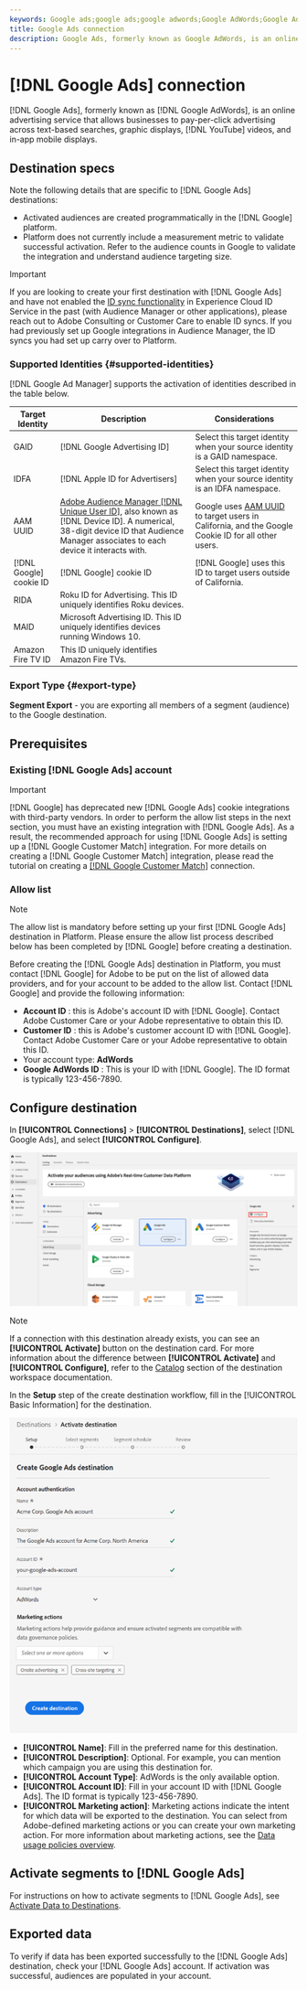 ```yaml
---
keywords: Google ads;google ads;google adwords;Google AdWords;Google Adwords
title: Google Ads connection
description: Google Ads, formerly known as Google AdWords, is an online advertising service that allows businesses to pay-per-click advertising across text-based searches, graphic displays, YouTube videos, and in-app mobile displays.
---
```


# [!DNL Google Ads] connection

[!DNL Google Ads], formerly known as [!DNL Google AdWords], is an online advertising service that allows businesses to pay-per-click advertising across text-based searches, graphic displays, [!DNL YouTube] videos, and in-app mobile displays.

## Destination specs

Note the following details that are specific to [!DNL Google Ads] destinations:

* Activated audiences are created programmatically in the [!DNL Google] platform.
* Platform does not currently include a measurement metric to validate successful activation. Refer to the audience counts in Google to validate the integration and understand audience targeting size.

>[!IMPORTANT]
>
>If you are looking to create your first destination with [!DNL Google Ads] and have not enabled the [ID sync functionality](https://experienceleague.adobe.com/docs/id-service/using/id-service-api/methods/idsync.html) in Experience Cloud ID Service in the past (with Audience Manager or other applications), please reach out to Adobe Consulting or Customer Care to enable ID syncs. If you had previously set up Google integrations in Audience Manager, the ID syncs you had set up carry over to Platform.

### Supported Identities {#supported-identities}

[!DNL Google Ad Manager] supports the activation of identities described in the table below.

|Target Identity|Description|Considerations|
|---|---|---|
|GAID|[!DNL Google Advertising ID]|Select this target identity when your source identity is a GAID namespace.|
|IDFA|[!DNL Apple ID for Advertisers]|Select this target identity when your source identity is an IDFA namespace.|
|AAM UUID|[Adobe Audience Manager [!DNL Unique User ID]](https://experienceleague.adobe.com/docs/audience-manager/user-guide/reference/ids-in-aam.html), also known as [!DNL Device ID]. A numerical, 38-digit device ID that Audience Manager associates to each device it interacts with.|Google uses [AAM UUID](https://experienceleague.adobe.com/docs/audience-manager/user-guide/reference/ids-in-aam.html?lang=en) to target users in California, and the Google Cookie ID for all other users.|
|[!DNL Google] cookie ID|[!DNL Google] cookie ID|[!DNL Google] uses this ID to target users outside of California.|
|RIDA|Roku ID for Advertising. This ID uniquely identifies Roku devices.||
|MAID|Microsoft Advertising ID. This ID uniquely identifies devices running Windows 10.||
|Amazon Fire TV ID|This ID uniquely identifies Amazon Fire TVs.||

### Export Type {#export-type}

**Segment Export** - you are exporting all members of a segment (audience) to the Google destination.

## Prerequisites

### Existing [!DNL Google Ads] account

>[!IMPORTANT]
>
> [!DNL Google] has deprecated new [!DNL Google Ads] cookie integrations with third-party vendors. In order to perform the allow list steps in the next section, you must have an existing integration with [!DNL Google Ads]. As a result, the recommended approach for using [!DNL Google Ads] is setting up a [!DNL Google Customer Match] integration. For more details on creating a [!DNL Google Customer Match] integration, please read the tutorial on creating a [[!DNL Google Customer Match]](./google-customer-match.md) connection.

### Allow list

>[!NOTE]
>
>The allow list is mandatory before setting up your first [!DNL Google Ads] destination in Platform. Please ensure the allow list process described below has been completed by [!DNL Google] before creating a destination.

Before creating the [!DNL Google Ads] destination in Platform, you must contact [!DNL Google] for Adobe to be put on the list of allowed data providers, and for your account to be added to the allow list. Contact [!DNL Google] and provide the following information:

* **Account ID** : this is Adobe's account ID with [!DNL Google]. Contact Adobe Customer Care or your Adobe representative to obtain this ID.
* **Customer ID** : this is Adobe's customer account ID with [!DNL Google]. Contact Adobe Customer Care or your Adobe representative to obtain this ID.
* Your account type: **AdWords**
* **Google AdWords ID** : This is your ID with [!DNL Google]. The ID format is typically 123-456-7890.

## Configure destination

In **[!UICONTROL Connections]** > **[!UICONTROL Destinations]**, select [!DNL Google Ads], and select **[!UICONTROL Configure]**.

![Connect Google Ads destination](../../assets/catalog/advertising/google-ads-destination/catalog.png)

>[!NOTE]
>
>If a connection with this destination already exists, you can see an **[!UICONTROL Activate]** button on the destination card. For more information about the difference between **[!UICONTROL Activate]** and **[!UICONTROL Configure]**, refer to the [Catalog](../../ui/destinations-workspace.md#catalog) section of the destination workspace documentation.  

In the **Setup** step of the create destination workflow, fill in the [!UICONTROL Basic Information] for the destination. 

![Basic information Google Ads](../../assets/catalog/advertising/google-ads-destination/setup.png)

*  **[!UICONTROL Name]**: Fill in the preferred name for this destination.
*  **[!UICONTROL Description]**: Optional. For example, you can mention which campaign you are using this destination for.
*  **[!UICONTROL Account Type]**: AdWords is the only available option.
*  **[!UICONTROL Account ID]**: Fill in your account ID with [!DNL Google Ads]. The ID format is typically 123-456-7890. 
*  **[!UICONTROL Marketing action]**: Marketing actions indicate the intent for which data will be exported to the destination. You can select from Adobe-defined marketing actions or you can create your own marketing action. For more information about marketing actions, see the [Data usage policies overview](../../../data-governance/policies/overview.md).  

## Activate segments to [!DNL Google Ads]

For instructions on how to activate segments to [!DNL Google Ads], see [Activate Data to Destinations](../../ui/activate-destinations.md).

## Exported data 

To verify if data has been exported successfully to the [!DNL Google Ads] destination, check your [!DNL Google Ads] account. If activation was successful, audiences are populated in your account.
